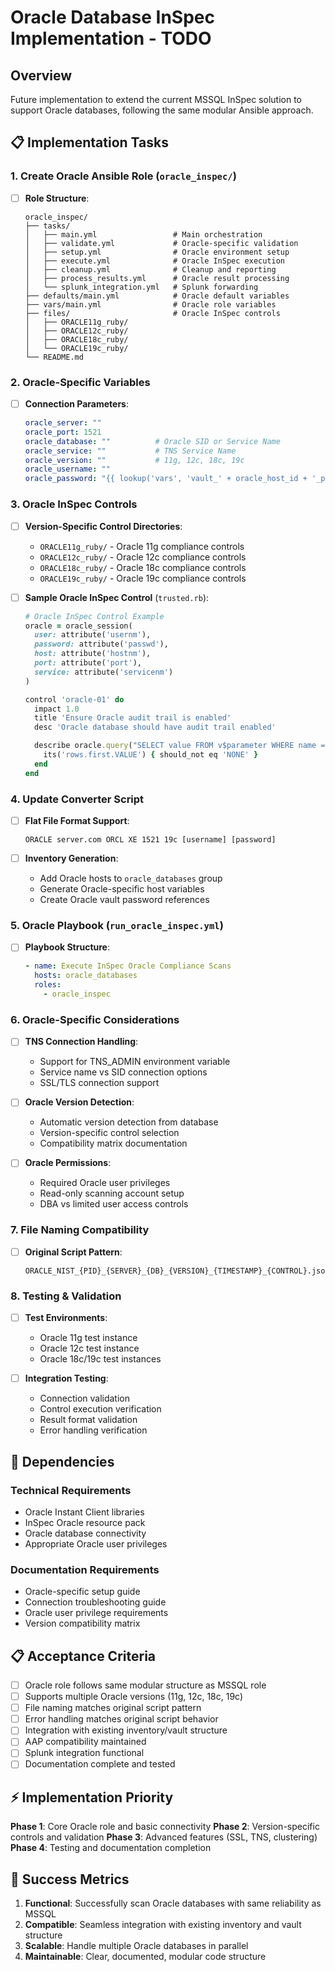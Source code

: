 # Oracle Database InSpec Implementation - TODO

## Overview
Future implementation to extend the current MSSQL InSpec solution to support Oracle databases, following the same modular Ansible approach.

## 📋 Implementation Tasks

### 1. **Create Oracle Ansible Role** (`oracle_inspec/`)
- [ ] **Role Structure**:
  ```
  oracle_inspec/
  ├── tasks/
  │   ├── main.yml                 # Main orchestration
  │   ├── validate.yml             # Oracle-specific validation
  │   ├── setup.yml                # Oracle environment setup
  │   ├── execute.yml              # Oracle InSpec execution
  │   ├── cleanup.yml              # Cleanup and reporting
  │   ├── process_results.yml      # Oracle result processing
  │   └── splunk_integration.yml   # Splunk forwarding
  ├── defaults/main.yml            # Oracle default variables
  ├── vars/main.yml                # Oracle role variables
  ├── files/                       # Oracle InSpec controls
  │   ├── ORACLE11g_ruby/
  │   ├── ORACLE12c_ruby/
  │   ├── ORACLE18c_ruby/
  │   └── ORACLE19c_ruby/
  └── README.md
  ```

### 2. **Oracle-Specific Variables**
- [ ] **Connection Parameters**:
  ```yaml
  oracle_server: ""
  oracle_port: 1521
  oracle_database: ""          # Oracle SID or Service Name
  oracle_service: ""           # TNS Service Name
  oracle_version: ""           # 11g, 12c, 18c, 19c
  oracle_username: ""
  oracle_password: "{{ lookup('vars', 'vault_' + oracle_host_id + '_password') }}"
  ```

### 3. **Oracle InSpec Controls**
- [ ] **Version-Specific Control Directories**:
  - `ORACLE11g_ruby/` - Oracle 11g compliance controls
  - `ORACLE12c_ruby/` - Oracle 12c compliance controls
  - `ORACLE18c_ruby/` - Oracle 18c compliance controls
  - `ORACLE19c_ruby/` - Oracle 19c compliance controls

- [ ] **Sample Oracle InSpec Control** (`trusted.rb`):
  ```ruby
  # Oracle InSpec Control Example
  oracle = oracle_session(
    user: attribute('usernm'),
    password: attribute('passwd'),
    host: attribute('hostnm'),
    port: attribute('port'),
    service: attribute('servicenm')
  )

  control 'oracle-01' do
    impact 1.0
    title 'Ensure Oracle audit trail is enabled'
    desc 'Oracle database should have audit trail enabled'

    describe oracle.query("SELECT value FROM v$parameter WHERE name = 'audit_trail'") do
      its('rows.first.VALUE') { should_not eq 'NONE' }
    end
  end
  ```

### 4. **Update Converter Script**
- [ ] **Flat File Format Support**:
  ```
  ORACLE server.com ORCL XE 1521 19c [username] [password]
  ```

- [ ] **Inventory Generation**:
  - Add Oracle hosts to `oracle_databases` group
  - Generate Oracle-specific host variables
  - Create Oracle vault password references

### 5. **Oracle Playbook** (`run_oracle_inspec.yml`)
- [ ] **Playbook Structure**:
  ```yaml
  - name: Execute InSpec Oracle Compliance Scans
    hosts: oracle_databases
    roles:
      - oracle_inspec
  ```

### 6. **Oracle-Specific Considerations**
- [ ] **TNS Connection Handling**:
  - Support for TNS_ADMIN environment variable
  - Service name vs SID connection options
  - SSL/TLS connection support

- [ ] **Oracle Version Detection**:
  - Automatic version detection from database
  - Version-specific control selection
  - Compatibility matrix documentation

- [ ] **Oracle Permissions**:
  - Required Oracle user privileges
  - Read-only scanning account setup
  - DBA vs limited user access controls

### 7. **File Naming Compatibility**
- [ ] **Original Script Pattern**:
  ```
  ORACLE_NIST_{PID}_{SERVER}_{DB}_{VERSION}_{TIMESTAMP}_{CONTROL}.json
  ```

### 8. **Testing & Validation**
- [ ] **Test Environments**:
  - Oracle 11g test instance
  - Oracle 12c test instance
  - Oracle 18c/19c test instances

- [ ] **Integration Testing**:
  - Connection validation
  - Control execution verification
  - Result format validation
  - Error handling verification

## 🔗 Dependencies

### Technical Requirements
- Oracle Instant Client libraries
- InSpec Oracle resource pack
- Oracle database connectivity
- Appropriate Oracle user privileges

### Documentation Requirements
- Oracle-specific setup guide
- Connection troubleshooting guide
- Oracle user privilege requirements
- Version compatibility matrix

## 📋 Acceptance Criteria

- [ ] Oracle role follows same modular structure as MSSQL role
- [ ] Supports multiple Oracle versions (11g, 12c, 18c, 19c)
- [ ] File naming matches original script pattern
- [ ] Error handling matches original script behavior
- [ ] Integration with existing inventory/vault structure
- [ ] AAP compatibility maintained
- [ ] Splunk integration functional
- [ ] Documentation complete and tested

## ⚡ Implementation Priority

**Phase 1**: Core Oracle role and basic connectivity
**Phase 2**: Version-specific controls and validation
**Phase 3**: Advanced features (SSL, TNS, clustering)
**Phase 4**: Testing and documentation completion

## 🎯 Success Metrics

1. **Functional**: Successfully scan Oracle databases with same reliability as MSSQL
2. **Compatible**: Seamless integration with existing inventory and vault structure
3. **Scalable**: Handle multiple Oracle databases in parallel
4. **Maintainable**: Clear, documented, modular code structure